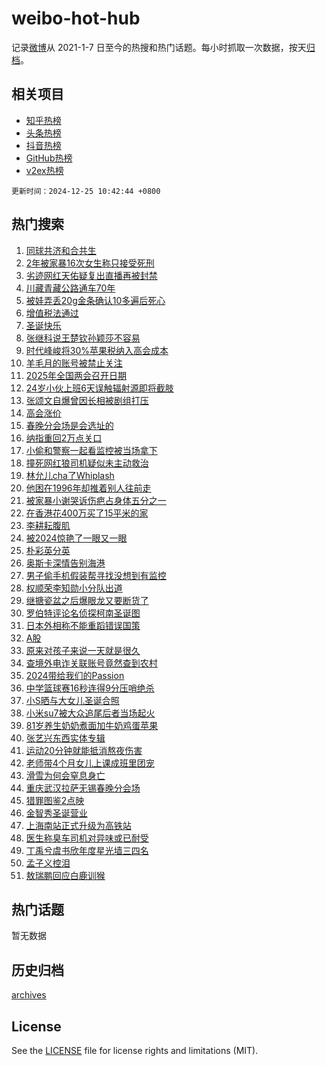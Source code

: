 # weibo-hot-hub

记录[微博](https://www.weibo.com)从 2021-1-7 日至今的热搜和热门话题。每小时抓取一次数据，按天[归档](archives)。

## 相关项目

- [知乎热榜](https://github.com/lonnyzhang423/zhihu-hot-hub)
- [头条热榜](https://github.com/lonnyzhang423/toutiao-hot-hub)
- [抖音热榜](https://github.com/lonnyzhang423/douyin-hot-hub)
- [GitHub热榜](https://github.com/lonnyzhang423/github-hot-hub)
- [v2ex热榜](https://github.com/lonnyzhang423/v2ex-hot-hub)


`更新时间：2024-12-25 10:42:44 +0800`

## 热门搜索

1. [同球共济和合共生](https://m.weibo.cn/search?containerid=100103type%3D1%26t%3D10%26q%3D%23%E5%90%8C%E7%90%83%E5%85%B1%E6%B5%8E%E5%92%8C%E5%90%88%E5%85%B1%E7%94%9F%23&stream_entry_id=51&isnewpage=1&extparam=seat%3D1%26dgr%3D0%26cate%3D10103%26pos%3D0%26filter_type%3Drealtimehot%26q%3D%2523%25E5%2590%258C%25E7%2590%2583%25E5%2585%25B1%25E6%25B5%258E%25E5%2592%258C%25E5%2590%2588%25E5%2585%25B1%25E7%2594%259F%2523%26stream_entry_id%3D51%26c_type%3D51%26display_time%3D1735094563%26pre_seqid%3D17350945632770126972799)
1. [2年被家暴16次女生称只接受死刑](https://m.weibo.cn/search?containerid=100103type%3D1%26t%3D10%26q%3D%232%E5%B9%B4%E8%A2%AB%E5%AE%B6%E6%9A%B416%E6%AC%A1%E5%A5%B3%E7%94%9F%E7%A7%B0%E5%8F%AA%E6%8E%A5%E5%8F%97%E6%AD%BB%E5%88%91%23&stream_entry_id=31&isnewpage=1&extparam=seat%3D1%26band_rank%3D1%26flag%3D1%26filter_type%3Drealtimehot%26pos%3D0%26c_type%3D31%26lcate%3D5001%26cate%3D5001%26realpos%3D1%26q%3D%25232%25E5%25B9%25B4%25E8%25A2%25AB%25E5%25AE%25B6%25E6%259A%25B416%25E6%25AC%25A1%25E5%25A5%25B3%25E7%2594%259F%25E7%25A7%25B0%25E5%258F%25AA%25E6%258E%25A5%25E5%258F%2597%25E6%25AD%25BB%25E5%2588%2591%2523%26dgr%3D0%26stream_entry_id%3D31%26display_time%3D1735094563%26pre_seqid%3D17350945632770126972799)
1. [劣迹网红天佑疑复出直播再被封禁](https://m.weibo.cn/search?containerid=100103type%3D1%26t%3D10%26q%3D%23%E5%8A%A3%E8%BF%B9%E7%BD%91%E7%BA%A2%E5%A4%A9%E4%BD%91%E7%96%91%E5%A4%8D%E5%87%BA%E7%9B%B4%E6%92%AD%E5%86%8D%E8%A2%AB%E5%B0%81%E7%A6%81%23&stream_entry_id=31&isnewpage=1&extparam=seat%3D1%26band_rank%3D2%26flag%3D1%26filter_type%3Drealtimehot%26pos%3D1%26c_type%3D31%26lcate%3D5001%26cate%3D5001%26realpos%3D2%26q%3D%2523%25E5%258A%25A3%25E8%25BF%25B9%25E7%25BD%2591%25E7%25BA%25A2%25E5%25A4%25A9%25E4%25BD%2591%25E7%2596%2591%25E5%25A4%258D%25E5%2587%25BA%25E7%259B%25B4%25E6%2592%25AD%25E5%2586%258D%25E8%25A2%25AB%25E5%25B0%2581%25E7%25A6%2581%2523%26dgr%3D0%26stream_entry_id%3D31%26display_time%3D1735094563%26pre_seqid%3D17350945632770126972799)
1. [川藏青藏公路通车70年](https://m.weibo.cn/search?containerid=100103type%3D1%26t%3D10%26q%3D%23%E5%B7%9D%E8%97%8F%E9%9D%92%E8%97%8F%E5%85%AC%E8%B7%AF%E9%80%9A%E8%BD%A670%E5%B9%B4%23&stream_entry_id=31&isnewpage=1&extparam=seat%3D1%26band_rank%3D3%26flag%3D0%26filter_type%3Drealtimehot%26pos%3D2%26c_type%3D31%26lcate%3D5001%26cate%3D5001%26realpos%3D3%26q%3D%2523%25E5%25B7%259D%25E8%2597%258F%25E9%259D%2592%25E8%2597%258F%25E5%2585%25AC%25E8%25B7%25AF%25E9%2580%259A%25E8%25BD%25A670%25E5%25B9%25B4%2523%26dgr%3D0%26stream_entry_id%3D31%26display_time%3D1735094563%26pre_seqid%3D17350945632770126972799)
1. [被娃弄丢20g金条确认10多遍后死心](https://m.weibo.cn/search?containerid=100103type%3D1%26t%3D10%26q%3D%23%E8%A2%AB%E5%A8%83%E5%BC%84%E4%B8%A220g%E9%87%91%E6%9D%A1%E7%A1%AE%E8%AE%A410%E5%A4%9A%E9%81%8D%E5%90%8E%E6%AD%BB%E5%BF%83%23&stream_entry_id=31&isnewpage=1&extparam=seat%3D1%26band_rank%3D4%26flag%3D2%26filter_type%3Drealtimehot%26pos%3D3%26c_type%3D31%26lcate%3D5001%26cate%3D5001%26realpos%3D4%26q%3D%2523%25E8%25A2%25AB%25E5%25A8%2583%25E5%25BC%2584%25E4%25B8%25A220g%25E9%2587%2591%25E6%259D%25A1%25E7%25A1%25AE%25E8%25AE%25A410%25E5%25A4%259A%25E9%2581%258D%25E5%2590%258E%25E6%25AD%25BB%25E5%25BF%2583%2523%26dgr%3D0%26stream_entry_id%3D31%26display_time%3D1735094563%26pre_seqid%3D17350945632770126972799)
1. [增值税法通过](https://m.weibo.cn/search?containerid=100103type%3D1%26t%3D10%26q%3D%23%E5%A2%9E%E5%80%BC%E7%A8%8E%E6%B3%95%E9%80%9A%E8%BF%87%23&stream_entry_id=31&isnewpage=1&extparam=seat%3D1%26band_rank%3D5%26flag%3D1%26filter_type%3Drealtimehot%26pos%3D4%26c_type%3D31%26lcate%3D5001%26cate%3D5001%26realpos%3D5%26q%3D%2523%25E5%25A2%259E%25E5%2580%25BC%25E7%25A8%258E%25E6%25B3%2595%25E9%2580%259A%25E8%25BF%2587%2523%26dgr%3D0%26stream_entry_id%3D31%26display_time%3D1735094563%26pre_seqid%3D17350945632770126972799)
1. [圣诞快乐](https://m.weibo.cn/search?containerid=100103type%3D1%26t%3D10%26q%3D%E5%9C%A3%E8%AF%9E%E5%BF%AB%E4%B9%90&stream_entry_id=31&isnewpage=1&extparam=seat%3D1%26band_rank%3D6%26flag%3D16%26filter_type%3Drealtimehot%26pos%3D5%26c_type%3D31%26lcate%3D5001%26cate%3D5001%26realpos%3D6%26q%3D%25E5%259C%25A3%25E8%25AF%259E%25E5%25BF%25AB%25E4%25B9%2590%26dgr%3D0%26stream_entry_id%3D31%26display_time%3D1735094563%26pre_seqid%3D17350945632770126972799)
1. [张继科说王楚钦孙颖莎不容易](https://m.weibo.cn/search?containerid=100103type%3D1%26t%3D10%26q%3D%23%E5%BC%A0%E7%BB%A7%E7%A7%91%E8%AF%B4%E7%8E%8B%E6%A5%9A%E9%92%A6%E5%AD%99%E9%A2%96%E8%8E%8E%E4%B8%8D%E5%AE%B9%E6%98%93%23&stream_entry_id=31&isnewpage=1&extparam=seat%3D1%26band_rank%3D7%26flag%3D2%26filter_type%3Drealtimehot%26pos%3D6%26c_type%3D31%26lcate%3D5001%26cate%3D5001%26realpos%3D7%26q%3D%2523%25E5%25BC%25A0%25E7%25BB%25A7%25E7%25A7%2591%25E8%25AF%25B4%25E7%258E%258B%25E6%25A5%259A%25E9%2592%25A6%25E5%25AD%2599%25E9%25A2%2596%25E8%258E%258E%25E4%25B8%258D%25E5%25AE%25B9%25E6%2598%2593%2523%26dgr%3D0%26stream_entry_id%3D31%26display_time%3D1735094563%26pre_seqid%3D17350945632770126972799)
1. [时代峰峻将30%苹果税纳入高会成本](https://m.weibo.cn/search?containerid=100103type%3D1%26t%3D10%26q%3D%23%E6%97%B6%E4%BB%A3%E5%B3%B0%E5%B3%BB%E5%B0%8630%25%E8%8B%B9%E6%9E%9C%E7%A8%8E%E7%BA%B3%E5%85%A5%E9%AB%98%E4%BC%9A%E6%88%90%E6%9C%AC%23&stream_entry_id=31&isnewpage=1&extparam=seat%3D1%26band_rank%3D8%26flag%3D1%26filter_type%3Drealtimehot%26pos%3D7%26c_type%3D31%26lcate%3D5001%26cate%3D5001%26realpos%3D8%26q%3D%2523%25E6%2597%25B6%25E4%25BB%25A3%25E5%25B3%25B0%25E5%25B3%25BB%25E5%25B0%258630%2525%25E8%258B%25B9%25E6%259E%259C%25E7%25A8%258E%25E7%25BA%25B3%25E5%2585%25A5%25E9%25AB%2598%25E4%25BC%259A%25E6%2588%2590%25E6%259C%25AC%2523%26dgr%3D0%26stream_entry_id%3D31%26display_time%3D1735094563%26pre_seqid%3D17350945632770126972799)
1. [羊毛月的账号被禁止关注](https://m.weibo.cn/search?containerid=100103type%3D1%26t%3D10%26q%3D%23%E7%BE%8A%E6%AF%9B%E6%9C%88%E7%9A%84%E8%B4%A6%E5%8F%B7%E8%A2%AB%E7%A6%81%E6%AD%A2%E5%85%B3%E6%B3%A8%23&stream_entry_id=31&isnewpage=1&extparam=seat%3D1%26band_rank%3D9%26flag%3D2%26filter_type%3Drealtimehot%26pos%3D8%26c_type%3D31%26lcate%3D5001%26cate%3D5001%26realpos%3D9%26q%3D%2523%25E7%25BE%258A%25E6%25AF%259B%25E6%259C%2588%25E7%259A%2584%25E8%25B4%25A6%25E5%258F%25B7%25E8%25A2%25AB%25E7%25A6%2581%25E6%25AD%25A2%25E5%2585%25B3%25E6%25B3%25A8%2523%26dgr%3D0%26stream_entry_id%3D31%26display_time%3D1735094563%26pre_seqid%3D17350945632770126972799)
1. [2025年全国两会召开日期](https://m.weibo.cn/search?containerid=100103type%3D1%26t%3D10%26q%3D%232025%E5%B9%B4%E5%85%A8%E5%9B%BD%E4%B8%A4%E4%BC%9A%E5%8F%AC%E5%BC%80%E6%97%A5%E6%9C%9F%23&stream_entry_id=31&isnewpage=1&extparam=seat%3D1%26band_rank%3D10%26flag%3D1%26filter_type%3Drealtimehot%26pos%3D9%26c_type%3D31%26lcate%3D5001%26cate%3D5001%26realpos%3D10%26q%3D%25232025%25E5%25B9%25B4%25E5%2585%25A8%25E5%259B%25BD%25E4%25B8%25A4%25E4%25BC%259A%25E5%258F%25AC%25E5%25BC%2580%25E6%2597%25A5%25E6%259C%259F%2523%26dgr%3D0%26stream_entry_id%3D31%26display_time%3D1735094563%26pre_seqid%3D17350945632770126972799)
1. [24岁小伙上班6天误触辐射源即将截肢](https://m.weibo.cn/search?containerid=100103type%3D1%26t%3D10%26q%3D%2324%E5%B2%81%E5%B0%8F%E4%BC%99%E4%B8%8A%E7%8F%AD6%E5%A4%A9%E8%AF%AF%E8%A7%A6%E8%BE%90%E5%B0%84%E6%BA%90%E5%8D%B3%E5%B0%86%E6%88%AA%E8%82%A2%23&stream_entry_id=31&isnewpage=1&extparam=seat%3D1%26band_rank%3D11%26flag%3D1%26filter_type%3Drealtimehot%26pos%3D10%26c_type%3D31%26lcate%3D5001%26cate%3D5001%26realpos%3D11%26q%3D%252324%25E5%25B2%2581%25E5%25B0%258F%25E4%25BC%2599%25E4%25B8%258A%25E7%258F%25AD6%25E5%25A4%25A9%25E8%25AF%25AF%25E8%25A7%25A6%25E8%25BE%2590%25E5%25B0%2584%25E6%25BA%2590%25E5%258D%25B3%25E5%25B0%2586%25E6%2588%25AA%25E8%2582%25A2%2523%26dgr%3D0%26stream_entry_id%3D31%26display_time%3D1735094563%26pre_seqid%3D17350945632770126972799)
1. [张颂文自爆曾因长相被剧组打压](https://m.weibo.cn/search?containerid=100103type%3D1%26t%3D10%26q%3D%23%E5%BC%A0%E9%A2%82%E6%96%87%E8%87%AA%E7%88%86%E6%9B%BE%E5%9B%A0%E9%95%BF%E7%9B%B8%E8%A2%AB%E5%89%A7%E7%BB%84%E6%89%93%E5%8E%8B%23&stream_entry_id=31&isnewpage=1&extparam=seat%3D1%26band_rank%3D12%26flag%3D2%26filter_type%3Drealtimehot%26pos%3D11%26c_type%3D31%26lcate%3D5001%26cate%3D5001%26realpos%3D12%26q%3D%2523%25E5%25BC%25A0%25E9%25A2%2582%25E6%2596%2587%25E8%2587%25AA%25E7%2588%2586%25E6%259B%25BE%25E5%259B%25A0%25E9%2595%25BF%25E7%259B%25B8%25E8%25A2%25AB%25E5%2589%25A7%25E7%25BB%2584%25E6%2589%2593%25E5%258E%258B%2523%26dgr%3D0%26stream_entry_id%3D31%26display_time%3D1735094563%26pre_seqid%3D17350945632770126972799)
1. [高会涨价](https://m.weibo.cn/search?containerid=100103type%3D1%26t%3D10%26q%3D%E9%AB%98%E4%BC%9A%E6%B6%A8%E4%BB%B7&stream_entry_id=31&isnewpage=1&extparam=seat%3D1%26band_rank%3D13%26flag%3D2%26filter_type%3Drealtimehot%26pos%3D12%26c_type%3D31%26lcate%3D5001%26cate%3D5001%26realpos%3D13%26q%3D%25E9%25AB%2598%25E4%25BC%259A%25E6%25B6%25A8%25E4%25BB%25B7%26dgr%3D0%26stream_entry_id%3D31%26display_time%3D1735094563%26pre_seqid%3D17350945632770126972799)
1. [春晚分会场是会选址的](https://m.weibo.cn/search?containerid=100103type%3D1%26t%3D10%26q%3D%23%E6%98%A5%E6%99%9A%E5%88%86%E4%BC%9A%E5%9C%BA%E6%98%AF%E4%BC%9A%E9%80%89%E5%9D%80%E7%9A%84%23&stream_entry_id=31&isnewpage=1&extparam=seat%3D1%26band_rank%3D14%26flag%3D0%26filter_type%3Drealtimehot%26pos%3D13%26c_type%3D31%26lcate%3D5001%26cate%3D5001%26realpos%3D14%26q%3D%2523%25E6%2598%25A5%25E6%2599%259A%25E5%2588%2586%25E4%25BC%259A%25E5%259C%25BA%25E6%2598%25AF%25E4%25BC%259A%25E9%2580%2589%25E5%259D%2580%25E7%259A%2584%2523%26dgr%3D0%26stream_entry_id%3D31%26display_time%3D1735094563%26pre_seqid%3D17350945632770126972799)
1. [纳指重回2万点关口](https://m.weibo.cn/search?containerid=100103type%3D1%26t%3D10%26q%3D%23%E7%BA%B3%E6%8C%87%E9%87%8D%E5%9B%9E2%E4%B8%87%E7%82%B9%E5%85%B3%E5%8F%A3%23&stream_entry_id=31&isnewpage=1&extparam=seat%3D1%26band_rank%3D15%26flag%3D1%26filter_type%3Drealtimehot%26pos%3D14%26c_type%3D31%26lcate%3D5001%26cate%3D5001%26realpos%3D15%26q%3D%2523%25E7%25BA%25B3%25E6%258C%2587%25E9%2587%258D%25E5%259B%259E2%25E4%25B8%2587%25E7%2582%25B9%25E5%2585%25B3%25E5%258F%25A3%2523%26dgr%3D0%26stream_entry_id%3D31%26display_time%3D1735094563%26pre_seqid%3D17350945632770126972799)
1. [小偷和警察一起看监控被当场拿下](https://m.weibo.cn/search?containerid=100103type%3D1%26t%3D10%26q%3D%23%E5%B0%8F%E5%81%B7%E5%92%8C%E8%AD%A6%E5%AF%9F%E4%B8%80%E8%B5%B7%E7%9C%8B%E7%9B%91%E6%8E%A7%E8%A2%AB%E5%BD%93%E5%9C%BA%E6%8B%BF%E4%B8%8B%23&stream_entry_id=31&isnewpage=1&extparam=seat%3D1%26band_rank%3D16%26flag%3D0%26filter_type%3Drealtimehot%26pos%3D15%26c_type%3D31%26lcate%3D5001%26cate%3D5001%26realpos%3D16%26q%3D%2523%25E5%25B0%258F%25E5%2581%25B7%25E5%2592%258C%25E8%25AD%25A6%25E5%25AF%259F%25E4%25B8%2580%25E8%25B5%25B7%25E7%259C%258B%25E7%259B%2591%25E6%258E%25A7%25E8%25A2%25AB%25E5%25BD%2593%25E5%259C%25BA%25E6%258B%25BF%25E4%25B8%258B%2523%26dgr%3D0%26stream_entry_id%3D31%26display_time%3D1735094563%26pre_seqid%3D17350945632770126972799)
1. [撞死网红狼司机疑似未主动救治](https://m.weibo.cn/search?containerid=100103type%3D1%26t%3D10%26q%3D%23%E6%92%9E%E6%AD%BB%E7%BD%91%E7%BA%A2%E7%8B%BC%E5%8F%B8%E6%9C%BA%E7%96%91%E4%BC%BC%E6%9C%AA%E4%B8%BB%E5%8A%A8%E6%95%91%E6%B2%BB%23&stream_entry_id=31&isnewpage=1&extparam=seat%3D1%26band_rank%3D17%26flag%3D0%26filter_type%3Drealtimehot%26pos%3D16%26c_type%3D31%26lcate%3D5001%26cate%3D5001%26realpos%3D17%26q%3D%2523%25E6%2592%259E%25E6%25AD%25BB%25E7%25BD%2591%25E7%25BA%25A2%25E7%258B%25BC%25E5%258F%25B8%25E6%259C%25BA%25E7%2596%2591%25E4%25BC%25BC%25E6%259C%25AA%25E4%25B8%25BB%25E5%258A%25A8%25E6%2595%2591%25E6%25B2%25BB%2523%26dgr%3D0%26stream_entry_id%3D31%26display_time%3D1735094563%26pre_seqid%3D17350945632770126972799)
1. [林允儿cha了Whiplash](https://m.weibo.cn/search?containerid=100103type%3D1%26t%3D10%26q%3D%23%E6%9E%97%E5%85%81%E5%84%BFcha%E4%BA%86Whiplash%23&stream_entry_id=31&isnewpage=1&extparam=seat%3D1%26band_rank%3D18%26flag%3D1%26filter_type%3Drealtimehot%26pos%3D17%26c_type%3D31%26lcate%3D5001%26cate%3D5001%26realpos%3D18%26q%3D%2523%25E6%259E%2597%25E5%2585%2581%25E5%2584%25BFcha%25E4%25BA%2586Whiplash%2523%26dgr%3D0%26stream_entry_id%3D31%26display_time%3D1735094563%26pre_seqid%3D17350945632770126972799)
1. [他困在1996年却推着别人往前走](https://m.weibo.cn/search?containerid=100103type%3D1%26t%3D10%26q%3D%23%E4%BB%96%E5%9B%B0%E5%9C%A81996%E5%B9%B4%E5%8D%B4%E6%8E%A8%E7%9D%80%E5%88%AB%E4%BA%BA%E5%BE%80%E5%89%8D%E8%B5%B0%23&stream_entry_id=31&isnewpage=1&extparam=seat%3D1%26band_rank%3D19%26flag%3D32768%26filter_type%3Drealtimehot%26pos%3D18%26c_type%3D31%26lcate%3D5001%26cate%3D5001%26realpos%3D19%26q%3D%2523%25E4%25BB%2596%25E5%259B%25B0%25E5%259C%25A81996%25E5%25B9%25B4%25E5%258D%25B4%25E6%258E%25A8%25E7%259D%2580%25E5%2588%25AB%25E4%25BA%25BA%25E5%25BE%2580%25E5%2589%258D%25E8%25B5%25B0%2523%26dgr%3D0%26stream_entry_id%3D31%26display_time%3D1735094563%26pre_seqid%3D17350945632770126972799)
1. [被家暴小谢哭诉伤疤占身体五分之一](https://m.weibo.cn/search?containerid=100103type%3D1%26t%3D10%26q%3D%23%E8%A2%AB%E5%AE%B6%E6%9A%B4%E5%B0%8F%E8%B0%A2%E5%93%AD%E8%AF%89%E4%BC%A4%E7%96%A4%E5%8D%A0%E8%BA%AB%E4%BD%93%E4%BA%94%E5%88%86%E4%B9%8B%E4%B8%80%23&stream_entry_id=31&isnewpage=1&extparam=seat%3D1%26band_rank%3D20%26flag%3D1%26filter_type%3Drealtimehot%26pos%3D19%26c_type%3D31%26lcate%3D5001%26cate%3D5001%26realpos%3D20%26q%3D%2523%25E8%25A2%25AB%25E5%25AE%25B6%25E6%259A%25B4%25E5%25B0%258F%25E8%25B0%25A2%25E5%2593%25AD%25E8%25AF%2589%25E4%25BC%25A4%25E7%2596%25A4%25E5%258D%25A0%25E8%25BA%25AB%25E4%25BD%2593%25E4%25BA%2594%25E5%2588%2586%25E4%25B9%258B%25E4%25B8%2580%2523%26dgr%3D0%26stream_entry_id%3D31%26display_time%3D1735094563%26pre_seqid%3D17350945632770126972799)
1. [在香港花400万买了15平米的家](https://m.weibo.cn/search?containerid=100103type%3D1%26t%3D10%26q%3D%E5%9C%A8%E9%A6%99%E6%B8%AF%E8%8A%B1400%E4%B8%87%E4%B9%B0%E4%BA%8615%E5%B9%B3%E7%B1%B3%E7%9A%84%E5%AE%B6&stream_entry_id=31&isnewpage=1&extparam=seat%3D1%26band_rank%3D21%26flag%3D0%26filter_type%3Drealtimehot%26pos%3D20%26c_type%3D31%26lcate%3D5001%26cate%3D5001%26realpos%3D21%26q%3D%25E5%259C%25A8%25E9%25A6%2599%25E6%25B8%25AF%25E8%258A%25B1400%25E4%25B8%2587%25E4%25B9%25B0%25E4%25BA%258615%25E5%25B9%25B3%25E7%25B1%25B3%25E7%259A%2584%25E5%25AE%25B6%26dgr%3D0%26stream_entry_id%3D31%26display_time%3D1735094563%26pre_seqid%3D17350945632770126972799)
1. [李耕耘腹肌](https://m.weibo.cn/search?containerid=100103type%3D1%26t%3D10%26q%3D%E6%9D%8E%E8%80%95%E8%80%98%E8%85%B9%E8%82%8C&stream_entry_id=31&isnewpage=1&extparam=seat%3D1%26band_rank%3D22%26flag%3D0%26filter_type%3Drealtimehot%26pos%3D21%26c_type%3D31%26lcate%3D5001%26cate%3D5001%26realpos%3D22%26q%3D%25E6%259D%258E%25E8%2580%2595%25E8%2580%2598%25E8%2585%25B9%25E8%2582%258C%26dgr%3D0%26stream_entry_id%3D31%26display_time%3D1735094563%26pre_seqid%3D17350945632770126972799)
1. [被2024惊艳了一眼又一眼](https://m.weibo.cn/search?containerid=100103type%3D1%26t%3D10%26q%3D%23%E8%A2%AB2024%E6%83%8A%E8%89%B3%E4%BA%86%E4%B8%80%E7%9C%BC%E5%8F%88%E4%B8%80%E7%9C%BC%23&stream_entry_id=31&isnewpage=1&extparam=seat%3D1%26band_rank%3D23%26flag%3D1%26filter_type%3Drealtimehot%26pos%3D22%26c_type%3D31%26lcate%3D5001%26cate%3D5001%26realpos%3D23%26q%3D%2523%25E8%25A2%25AB2024%25E6%2583%258A%25E8%2589%25B3%25E4%25BA%2586%25E4%25B8%2580%25E7%259C%25BC%25E5%258F%2588%25E4%25B8%2580%25E7%259C%25BC%2523%26dgr%3D0%26stream_entry_id%3D31%26display_time%3D1735094563%26pre_seqid%3D17350945632770126972799)
1. [朴彩英分英](https://m.weibo.cn/search?containerid=100103type%3D1%26t%3D10%26q%3D%23%E6%9C%B4%E5%BD%A9%E8%8B%B1%E5%88%86%E8%8B%B1%23&stream_entry_id=31&isnewpage=1&extparam=seat%3D1%26band_rank%3D24%26flag%3D1%26filter_type%3Drealtimehot%26pos%3D23%26c_type%3D31%26lcate%3D5001%26cate%3D5001%26realpos%3D24%26q%3D%2523%25E6%259C%25B4%25E5%25BD%25A9%25E8%258B%25B1%25E5%2588%2586%25E8%258B%25B1%2523%26dgr%3D0%26stream_entry_id%3D31%26display_time%3D1735094563%26pre_seqid%3D17350945632770126972799)
1. [奥斯卡深情告别海港](https://m.weibo.cn/search?containerid=100103type%3D1%26t%3D10%26q%3D%23%E5%A5%A5%E6%96%AF%E5%8D%A1%E6%B7%B1%E6%83%85%E5%91%8A%E5%88%AB%E6%B5%B7%E6%B8%AF%23&stream_entry_id=31&isnewpage=1&extparam=seat%3D1%26band_rank%3D25%26flag%3D1%26filter_type%3Drealtimehot%26pos%3D24%26c_type%3D31%26lcate%3D5001%26cate%3D5001%26realpos%3D25%26q%3D%2523%25E5%25A5%25A5%25E6%2596%25AF%25E5%258D%25A1%25E6%25B7%25B1%25E6%2583%2585%25E5%2591%258A%25E5%2588%25AB%25E6%25B5%25B7%25E6%25B8%25AF%2523%26dgr%3D0%26stream_entry_id%3D31%26display_time%3D1735094563%26pre_seqid%3D17350945632770126972799)
1. [男子偷手机假装帮寻找没想到有监控](https://m.weibo.cn/search?containerid=100103type%3D1%26t%3D10%26q%3D%23%E7%94%B7%E5%AD%90%E5%81%B7%E6%89%8B%E6%9C%BA%E5%81%87%E8%A3%85%E5%B8%AE%E5%AF%BB%E6%89%BE%E6%B2%A1%E6%83%B3%E5%88%B0%E6%9C%89%E7%9B%91%E6%8E%A7%23&stream_entry_id=31&isnewpage=1&extparam=seat%3D1%26band_rank%3D26%26flag%3D0%26filter_type%3Drealtimehot%26pos%3D25%26c_type%3D31%26lcate%3D5001%26cate%3D5001%26realpos%3D26%26q%3D%2523%25E7%2594%25B7%25E5%25AD%2590%25E5%2581%25B7%25E6%2589%258B%25E6%259C%25BA%25E5%2581%2587%25E8%25A3%2585%25E5%25B8%25AE%25E5%25AF%25BB%25E6%2589%25BE%25E6%25B2%25A1%25E6%2583%25B3%25E5%2588%25B0%25E6%259C%2589%25E7%259B%2591%25E6%258E%25A7%2523%26dgr%3D0%26stream_entry_id%3D31%26display_time%3D1735094563%26pre_seqid%3D17350945632770126972799)
1. [权顺荣李知勋小分队出道](https://m.weibo.cn/search?containerid=100103type%3D1%26t%3D10%26q%3D%23%E6%9D%83%E9%A1%BA%E8%8D%A3%E6%9D%8E%E7%9F%A5%E5%8B%8B%E5%B0%8F%E5%88%86%E9%98%9F%E5%87%BA%E9%81%93%23&stream_entry_id=31&isnewpage=1&extparam=seat%3D1%26band_rank%3D27%26flag%3D1%26filter_type%3Drealtimehot%26pos%3D26%26c_type%3D31%26lcate%3D5001%26cate%3D5001%26realpos%3D27%26q%3D%2523%25E6%259D%2583%25E9%25A1%25BA%25E8%258D%25A3%25E6%259D%258E%25E7%259F%25A5%25E5%258B%258B%25E5%25B0%258F%25E5%2588%2586%25E9%2598%259F%25E5%2587%25BA%25E9%2581%2593%2523%26dgr%3D0%26stream_entry_id%3D31%26display_time%3D1735094563%26pre_seqid%3D17350945632770126972799)
1. [继搪瓷盆之后爆眼龙又要断货了](https://m.weibo.cn/search?containerid=100103type%3D1%26t%3D10%26q%3D%23%E7%BB%A7%E6%90%AA%E7%93%B7%E7%9B%86%E4%B9%8B%E5%90%8E%E7%88%86%E7%9C%BC%E9%BE%99%E5%8F%88%E8%A6%81%E6%96%AD%E8%B4%A7%E4%BA%86%23&stream_entry_id=31&isnewpage=1&extparam=seat%3D1%26band_rank%3D28%26flag%3D1%26filter_type%3Drealtimehot%26pos%3D27%26c_type%3D31%26lcate%3D5001%26cate%3D5001%26realpos%3D28%26q%3D%2523%25E7%25BB%25A7%25E6%2590%25AA%25E7%2593%25B7%25E7%259B%2586%25E4%25B9%258B%25E5%2590%258E%25E7%2588%2586%25E7%259C%25BC%25E9%25BE%2599%25E5%258F%2588%25E8%25A6%2581%25E6%2596%25AD%25E8%25B4%25A7%25E4%25BA%2586%2523%26dgr%3D0%26stream_entry_id%3D31%26display_time%3D1735094563%26pre_seqid%3D17350945632770126972799)
1. [罗伯特评论名侦探柯南圣诞图](https://m.weibo.cn/search?containerid=100103type%3D1%26t%3D10%26q%3D%E7%BD%97%E4%BC%AF%E7%89%B9%E8%AF%84%E8%AE%BA%E5%90%8D%E4%BE%A6%E6%8E%A2%E6%9F%AF%E5%8D%97%E5%9C%A3%E8%AF%9E%E5%9B%BE&stream_entry_id=31&isnewpage=1&extparam=seat%3D1%26band_rank%3D29%26flag%3D0%26filter_type%3Drealtimehot%26pos%3D28%26c_type%3D31%26lcate%3D5001%26cate%3D5001%26realpos%3D29%26q%3D%25E7%25BD%2597%25E4%25BC%25AF%25E7%2589%25B9%25E8%25AF%2584%25E8%25AE%25BA%25E5%2590%258D%25E4%25BE%25A6%25E6%258E%25A2%25E6%259F%25AF%25E5%258D%2597%25E5%259C%25A3%25E8%25AF%259E%25E5%259B%25BE%26dgr%3D0%26stream_entry_id%3D31%26display_time%3D1735094563%26pre_seqid%3D17350945632770126972799)
1. [日本外相称不能重蹈错误国策](https://m.weibo.cn/search?containerid=100103type%3D1%26t%3D10%26q%3D%23%E6%97%A5%E6%9C%AC%E5%A4%96%E7%9B%B8%E7%A7%B0%E4%B8%8D%E8%83%BD%E9%87%8D%E8%B9%88%E9%94%99%E8%AF%AF%E5%9B%BD%E7%AD%96%23&stream_entry_id=31&isnewpage=1&extparam=seat%3D1%26band_rank%3D30%26flag%3D1%26filter_type%3Drealtimehot%26pos%3D29%26c_type%3D31%26lcate%3D5001%26cate%3D5001%26realpos%3D30%26q%3D%2523%25E6%2597%25A5%25E6%259C%25AC%25E5%25A4%2596%25E7%259B%25B8%25E7%25A7%25B0%25E4%25B8%258D%25E8%2583%25BD%25E9%2587%258D%25E8%25B9%2588%25E9%2594%2599%25E8%25AF%25AF%25E5%259B%25BD%25E7%25AD%2596%2523%26dgr%3D0%26stream_entry_id%3D31%26display_time%3D1735094563%26pre_seqid%3D17350945632770126972799)
1. [A股](https://m.weibo.cn/search?containerid=100103type%3D1%26t%3D10%26q%3DA%E8%82%A1&stream_entry_id=31&isnewpage=1&extparam=seat%3D1%26band_rank%3D31%26flag%3D1%26filter_type%3Drealtimehot%26pos%3D30%26c_type%3D31%26lcate%3D5001%26cate%3D5001%26realpos%3D31%26q%3DA%25E8%2582%25A1%26dgr%3D0%26stream_entry_id%3D31%26display_time%3D1735094563%26pre_seqid%3D17350945632770126972799)
1. [原来对孩子来说一天就是很久](https://m.weibo.cn/search?containerid=100103type%3D1%26t%3D10%26q%3D%23%E5%8E%9F%E6%9D%A5%E5%AF%B9%E5%AD%A9%E5%AD%90%E6%9D%A5%E8%AF%B4%E4%B8%80%E5%A4%A9%E5%B0%B1%E6%98%AF%E5%BE%88%E4%B9%85%23&stream_entry_id=31&isnewpage=1&extparam=seat%3D1%26band_rank%3D32%26flag%3D1%26filter_type%3Drealtimehot%26pos%3D31%26c_type%3D31%26lcate%3D5001%26cate%3D5001%26realpos%3D32%26q%3D%2523%25E5%258E%259F%25E6%259D%25A5%25E5%25AF%25B9%25E5%25AD%25A9%25E5%25AD%2590%25E6%259D%25A5%25E8%25AF%25B4%25E4%25B8%2580%25E5%25A4%25A9%25E5%25B0%25B1%25E6%2598%25AF%25E5%25BE%2588%25E4%25B9%2585%2523%26dgr%3D0%26stream_entry_id%3D31%26display_time%3D1735094563%26pre_seqid%3D17350945632770126972799)
1. [查境外电诈关联账号竟然查到农村](https://m.weibo.cn/search?containerid=100103type%3D1%26t%3D10%26q%3D%23%E6%9F%A5%E5%A2%83%E5%A4%96%E7%94%B5%E8%AF%88%E5%85%B3%E8%81%94%E8%B4%A6%E5%8F%B7%E7%AB%9F%E7%84%B6%E6%9F%A5%E5%88%B0%E5%86%9C%E6%9D%91%23&stream_entry_id=31&isnewpage=1&extparam=seat%3D1%26band_rank%3D33%26flag%3D0%26filter_type%3Drealtimehot%26pos%3D32%26c_type%3D31%26lcate%3D5001%26cate%3D5001%26realpos%3D33%26q%3D%2523%25E6%259F%25A5%25E5%25A2%2583%25E5%25A4%2596%25E7%2594%25B5%25E8%25AF%2588%25E5%2585%25B3%25E8%2581%2594%25E8%25B4%25A6%25E5%258F%25B7%25E7%25AB%259F%25E7%2584%25B6%25E6%259F%25A5%25E5%2588%25B0%25E5%2586%259C%25E6%259D%2591%2523%26dgr%3D0%26stream_entry_id%3D31%26display_time%3D1735094563%26pre_seqid%3D17350945632770126972799)
1. [2024带给我们的Passion](https://m.weibo.cn/search?containerid=100103type%3D1%26t%3D10%26q%3D%232024%E5%B8%A6%E7%BB%99%E6%88%91%E4%BB%AC%E7%9A%84Passion%23&stream_entry_id=31&isnewpage=1&extparam=seat%3D1%26band_rank%3D34%26flag%3D0%26filter_type%3Drealtimehot%26pos%3D33%26c_type%3D31%26lcate%3D5001%26cate%3D5001%26realpos%3D34%26q%3D%25232024%25E5%25B8%25A6%25E7%25BB%2599%25E6%2588%2591%25E4%25BB%25AC%25E7%259A%2584Passion%2523%26dgr%3D0%26stream_entry_id%3D31%26display_time%3D1735094563%26pre_seqid%3D17350945632770126972799)
1. [中学篮球赛16秒连得9分压哨绝杀](https://m.weibo.cn/search?containerid=100103type%3D1%26t%3D10%26q%3D%23%E4%B8%AD%E5%AD%A6%E7%AF%AE%E7%90%83%E8%B5%9B16%E7%A7%92%E8%BF%9E%E5%BE%979%E5%88%86%E5%8E%8B%E5%93%A8%E7%BB%9D%E6%9D%80%23&stream_entry_id=31&isnewpage=1&extparam=seat%3D1%26band_rank%3D35%26flag%3D1%26filter_type%3Drealtimehot%26pos%3D34%26c_type%3D31%26lcate%3D5001%26cate%3D5001%26realpos%3D35%26q%3D%2523%25E4%25B8%25AD%25E5%25AD%25A6%25E7%25AF%25AE%25E7%2590%2583%25E8%25B5%259B16%25E7%25A7%2592%25E8%25BF%259E%25E5%25BE%25979%25E5%2588%2586%25E5%258E%258B%25E5%2593%25A8%25E7%25BB%259D%25E6%259D%2580%2523%26dgr%3D0%26stream_entry_id%3D31%26display_time%3D1735094563%26pre_seqid%3D17350945632770126972799)
1. [小S晒与大女儿圣诞合照](https://m.weibo.cn/search?containerid=100103type%3D1%26t%3D10%26q%3D%23%E5%B0%8FS%E6%99%92%E4%B8%8E%E5%A4%A7%E5%A5%B3%E5%84%BF%E5%9C%A3%E8%AF%9E%E5%90%88%E7%85%A7%23&stream_entry_id=31&isnewpage=1&extparam=seat%3D1%26band_rank%3D36%26flag%3D0%26filter_type%3Drealtimehot%26pos%3D35%26c_type%3D31%26lcate%3D5001%26cate%3D5001%26realpos%3D36%26q%3D%2523%25E5%25B0%258FS%25E6%2599%2592%25E4%25B8%258E%25E5%25A4%25A7%25E5%25A5%25B3%25E5%2584%25BF%25E5%259C%25A3%25E8%25AF%259E%25E5%2590%2588%25E7%2585%25A7%2523%26dgr%3D0%26stream_entry_id%3D31%26display_time%3D1735094563%26pre_seqid%3D17350945632770126972799)
1. [小米su7被大众追尾后者当场起火](https://m.weibo.cn/search?containerid=100103type%3D1%26t%3D10%26q%3D%23%E5%B0%8F%E7%B1%B3su7%E8%A2%AB%E5%A4%A7%E4%BC%97%E8%BF%BD%E5%B0%BE%E5%90%8E%E8%80%85%E5%BD%93%E5%9C%BA%E8%B5%B7%E7%81%AB%23&stream_entry_id=31&isnewpage=1&extparam=seat%3D1%26band_rank%3D37%26flag%3D0%26filter_type%3Drealtimehot%26pos%3D36%26c_type%3D31%26lcate%3D5001%26cate%3D5001%26realpos%3D37%26q%3D%2523%25E5%25B0%258F%25E7%25B1%25B3su7%25E8%25A2%25AB%25E5%25A4%25A7%25E4%25BC%2597%25E8%25BF%25BD%25E5%25B0%25BE%25E5%2590%258E%25E8%2580%2585%25E5%25BD%2593%25E5%259C%25BA%25E8%25B5%25B7%25E7%2581%25AB%2523%26dgr%3D0%26stream_entry_id%3D31%26display_time%3D1735094563%26pre_seqid%3D17350945632770126972799)
1. [81岁养生奶奶煮面加牛奶鸡蛋苹果](https://m.weibo.cn/search?containerid=100103type%3D1%26t%3D10%26q%3D%2381%E5%B2%81%E5%85%BB%E7%94%9F%E5%A5%B6%E5%A5%B6%E7%85%AE%E9%9D%A2%E5%8A%A0%E7%89%9B%E5%A5%B6%E9%B8%A1%E8%9B%8B%E8%8B%B9%E6%9E%9C%23&stream_entry_id=31&isnewpage=1&extparam=seat%3D1%26band_rank%3D38%26flag%3D0%26filter_type%3Drealtimehot%26pos%3D37%26c_type%3D31%26lcate%3D5001%26cate%3D5001%26realpos%3D38%26q%3D%252381%25E5%25B2%2581%25E5%2585%25BB%25E7%2594%259F%25E5%25A5%25B6%25E5%25A5%25B6%25E7%2585%25AE%25E9%259D%25A2%25E5%258A%25A0%25E7%2589%259B%25E5%25A5%25B6%25E9%25B8%25A1%25E8%259B%258B%25E8%258B%25B9%25E6%259E%259C%2523%26dgr%3D0%26stream_entry_id%3D31%26display_time%3D1735094563%26pre_seqid%3D17350945632770126972799)
1. [张艺兴东西实体专辑](https://m.weibo.cn/search?containerid=100103type%3D1%26t%3D10%26q%3D%23%E5%BC%A0%E8%89%BA%E5%85%B4%E4%B8%9C%E8%A5%BF%E5%AE%9E%E4%BD%93%E4%B8%93%E8%BE%91%23&stream_entry_id=31&isnewpage=1&extparam=seat%3D1%26band_rank%3D39%26flag%3D1%26filter_type%3Drealtimehot%26pos%3D38%26c_type%3D31%26lcate%3D5001%26cate%3D5001%26realpos%3D39%26q%3D%2523%25E5%25BC%25A0%25E8%2589%25BA%25E5%2585%25B4%25E4%25B8%259C%25E8%25A5%25BF%25E5%25AE%259E%25E4%25BD%2593%25E4%25B8%2593%25E8%25BE%2591%2523%26dgr%3D0%26stream_entry_id%3D31%26display_time%3D1735094563%26pre_seqid%3D17350945632770126972799)
1. [运动20分钟就能抵消熬夜伤害](https://m.weibo.cn/search?containerid=100103type%3D1%26t%3D10%26q%3D%23%E8%BF%90%E5%8A%A820%E5%88%86%E9%92%9F%E5%B0%B1%E8%83%BD%E6%8A%B5%E6%B6%88%E7%86%AC%E5%A4%9C%E4%BC%A4%E5%AE%B3%23&stream_entry_id=31&isnewpage=1&extparam=seat%3D1%26band_rank%3D40%26flag%3D0%26filter_type%3Drealtimehot%26pos%3D39%26c_type%3D31%26lcate%3D5001%26cate%3D5001%26realpos%3D40%26q%3D%2523%25E8%25BF%2590%25E5%258A%25A820%25E5%2588%2586%25E9%2592%259F%25E5%25B0%25B1%25E8%2583%25BD%25E6%258A%25B5%25E6%25B6%2588%25E7%2586%25AC%25E5%25A4%259C%25E4%25BC%25A4%25E5%25AE%25B3%2523%26dgr%3D0%26stream_entry_id%3D31%26display_time%3D1735094563%26pre_seqid%3D17350945632770126972799)
1. [老师带4个月女儿上课成班里团宠](https://m.weibo.cn/search?containerid=100103type%3D1%26t%3D10%26q%3D%23%E8%80%81%E5%B8%88%E5%B8%A64%E4%B8%AA%E6%9C%88%E5%A5%B3%E5%84%BF%E4%B8%8A%E8%AF%BE%E6%88%90%E7%8F%AD%E9%87%8C%E5%9B%A2%E5%AE%A0%23&stream_entry_id=31&isnewpage=1&extparam=seat%3D1%26band_rank%3D41%26flag%3D0%26filter_type%3Drealtimehot%26pos%3D40%26c_type%3D31%26lcate%3D5001%26cate%3D5001%26realpos%3D41%26q%3D%2523%25E8%2580%2581%25E5%25B8%2588%25E5%25B8%25A64%25E4%25B8%25AA%25E6%259C%2588%25E5%25A5%25B3%25E5%2584%25BF%25E4%25B8%258A%25E8%25AF%25BE%25E6%2588%2590%25E7%258F%25AD%25E9%2587%258C%25E5%259B%25A2%25E5%25AE%25A0%2523%26dgr%3D0%26stream_entry_id%3D31%26display_time%3D1735094563%26pre_seqid%3D17350945632770126972799)
1. [滑雪为何会窒息身亡](https://m.weibo.cn/search?containerid=100103type%3D1%26t%3D10%26q%3D%23%E6%BB%91%E9%9B%AA%E4%B8%BA%E4%BD%95%E4%BC%9A%E7%AA%92%E6%81%AF%E8%BA%AB%E4%BA%A1%23&stream_entry_id=31&isnewpage=1&extparam=seat%3D1%26band_rank%3D42%26flag%3D1%26filter_type%3Drealtimehot%26pos%3D41%26c_type%3D31%26lcate%3D5001%26cate%3D5001%26realpos%3D42%26q%3D%2523%25E6%25BB%2591%25E9%259B%25AA%25E4%25B8%25BA%25E4%25BD%2595%25E4%25BC%259A%25E7%25AA%2592%25E6%2581%25AF%25E8%25BA%25AB%25E4%25BA%25A1%2523%26dgr%3D0%26stream_entry_id%3D31%26display_time%3D1735094563%26pre_seqid%3D17350945632770126972799)
1. [重庆武汉拉萨无锡春晚分会场](https://m.weibo.cn/search?containerid=100103type%3D1%26t%3D10%26q%3D%23%E9%87%8D%E5%BA%86%E6%AD%A6%E6%B1%89%E6%8B%89%E8%90%A8%E6%97%A0%E9%94%A1%E6%98%A5%E6%99%9A%E5%88%86%E4%BC%9A%E5%9C%BA%23&stream_entry_id=31&isnewpage=1&extparam=seat%3D1%26band_rank%3D43%26flag%3D0%26filter_type%3Drealtimehot%26pos%3D42%26c_type%3D31%26lcate%3D5001%26cate%3D5001%26realpos%3D43%26q%3D%2523%25E9%2587%258D%25E5%25BA%2586%25E6%25AD%25A6%25E6%25B1%2589%25E6%258B%2589%25E8%2590%25A8%25E6%2597%25A0%25E9%2594%25A1%25E6%2598%25A5%25E6%2599%259A%25E5%2588%2586%25E4%25BC%259A%25E5%259C%25BA%2523%26dgr%3D0%26stream_entry_id%3D31%26display_time%3D1735094563%26pre_seqid%3D17350945632770126972799)
1. [猎罪图鉴2点映](https://m.weibo.cn/search?containerid=100103type%3D1%26t%3D10%26q%3D%E7%8C%8E%E7%BD%AA%E5%9B%BE%E9%89%B42%E7%82%B9%E6%98%A0&stream_entry_id=31&isnewpage=1&extparam=seat%3D1%26band_rank%3D44%26flag%3D0%26filter_type%3Drealtimehot%26pos%3D43%26c_type%3D31%26lcate%3D5001%26cate%3D5001%26realpos%3D44%26q%3D%25E7%258C%258E%25E7%25BD%25AA%25E5%259B%25BE%25E9%2589%25B42%25E7%2582%25B9%25E6%2598%25A0%26dgr%3D0%26stream_entry_id%3D31%26display_time%3D1735094563%26pre_seqid%3D17350945632770126972799)
1. [金智秀圣诞营业](https://m.weibo.cn/search?containerid=100103type%3D1%26t%3D10%26q%3D%E9%87%91%E6%99%BA%E7%A7%80%E5%9C%A3%E8%AF%9E%E8%90%A5%E4%B8%9A&stream_entry_id=31&isnewpage=1&extparam=seat%3D1%26band_rank%3D45%26flag%3D0%26filter_type%3Drealtimehot%26pos%3D44%26c_type%3D31%26lcate%3D5001%26cate%3D5001%26realpos%3D45%26q%3D%25E9%2587%2591%25E6%2599%25BA%25E7%25A7%2580%25E5%259C%25A3%25E8%25AF%259E%25E8%2590%25A5%25E4%25B8%259A%26dgr%3D0%26stream_entry_id%3D31%26display_time%3D1735094563%26pre_seqid%3D17350945632770126972799)
1. [上海南站正式升级为高铁站](https://m.weibo.cn/search?containerid=100103type%3D1%26t%3D10%26q%3D%23%E4%B8%8A%E6%B5%B7%E5%8D%97%E7%AB%99%E6%AD%A3%E5%BC%8F%E5%8D%87%E7%BA%A7%E4%B8%BA%E9%AB%98%E9%93%81%E7%AB%99%23&stream_entry_id=31&isnewpage=1&extparam=seat%3D1%26band_rank%3D46%26flag%3D1%26filter_type%3Drealtimehot%26pos%3D45%26c_type%3D31%26lcate%3D5001%26cate%3D5001%26realpos%3D46%26q%3D%2523%25E4%25B8%258A%25E6%25B5%25B7%25E5%258D%2597%25E7%25AB%2599%25E6%25AD%25A3%25E5%25BC%258F%25E5%258D%2587%25E7%25BA%25A7%25E4%25B8%25BA%25E9%25AB%2598%25E9%2593%2581%25E7%25AB%2599%2523%26dgr%3D0%26stream_entry_id%3D31%26display_time%3D1735094563%26pre_seqid%3D17350945632770126972799)
1. [医生称臭车司机对异味或已耐受](https://m.weibo.cn/search?containerid=100103type%3D1%26t%3D10%26q%3D%23%E5%8C%BB%E7%94%9F%E7%A7%B0%E8%87%AD%E8%BD%A6%E5%8F%B8%E6%9C%BA%E5%AF%B9%E5%BC%82%E5%91%B3%E6%88%96%E5%B7%B2%E8%80%90%E5%8F%97%23&stream_entry_id=31&isnewpage=1&extparam=seat%3D1%26band_rank%3D47%26flag%3D0%26filter_type%3Drealtimehot%26pos%3D46%26c_type%3D31%26lcate%3D5001%26cate%3D5001%26realpos%3D47%26q%3D%2523%25E5%258C%25BB%25E7%2594%259F%25E7%25A7%25B0%25E8%2587%25AD%25E8%25BD%25A6%25E5%258F%25B8%25E6%259C%25BA%25E5%25AF%25B9%25E5%25BC%2582%25E5%2591%25B3%25E6%2588%2596%25E5%25B7%25B2%25E8%2580%2590%25E5%258F%2597%2523%26dgr%3D0%26stream_entry_id%3D31%26display_time%3D1735094563%26pre_seqid%3D17350945632770126972799)
1. [丁禹兮虞书欣年度星光墙三四名](https://m.weibo.cn/search?containerid=100103type%3D1%26t%3D10%26q%3D%23%E4%B8%81%E7%A6%B9%E5%85%AE%E8%99%9E%E4%B9%A6%E6%AC%A3%E5%B9%B4%E5%BA%A6%E6%98%9F%E5%85%89%E5%A2%99%E4%B8%89%E5%9B%9B%E5%90%8D%23&stream_entry_id=31&isnewpage=1&extparam=seat%3D1%26band_rank%3D48%26flag%3D0%26filter_type%3Drealtimehot%26pos%3D47%26c_type%3D31%26lcate%3D5001%26cate%3D5001%26realpos%3D48%26q%3D%2523%25E4%25B8%2581%25E7%25A6%25B9%25E5%2585%25AE%25E8%2599%259E%25E4%25B9%25A6%25E6%25AC%25A3%25E5%25B9%25B4%25E5%25BA%25A6%25E6%2598%259F%25E5%2585%2589%25E5%25A2%2599%25E4%25B8%2589%25E5%259B%259B%25E5%2590%258D%2523%26dgr%3D0%26stream_entry_id%3D31%26display_time%3D1735094563%26pre_seqid%3D17350945632770126972799)
1. [孟子义控泪](https://m.weibo.cn/search?containerid=100103type%3D1%26t%3D10%26q%3D%23%E5%AD%9F%E5%AD%90%E4%B9%89%E6%8E%A7%E6%B3%AA%23&stream_entry_id=31&isnewpage=1&extparam=seat%3D1%26band_rank%3D49%26flag%3D0%26filter_type%3Drealtimehot%26pos%3D48%26c_type%3D31%26lcate%3D5001%26cate%3D5001%26realpos%3D49%26q%3D%2523%25E5%25AD%259F%25E5%25AD%2590%25E4%25B9%2589%25E6%258E%25A7%25E6%25B3%25AA%2523%26dgr%3D0%26stream_entry_id%3D31%26display_time%3D1735094563%26pre_seqid%3D17350945632770126972799)
1. [敖瑞鹏回应白鹿训猴](https://m.weibo.cn/search?containerid=100103type%3D1%26t%3D10%26q%3D%E6%95%96%E7%91%9E%E9%B9%8F%E5%9B%9E%E5%BA%94%E7%99%BD%E9%B9%BF%E8%AE%AD%E7%8C%B4&stream_entry_id=31&isnewpage=1&extparam=seat%3D1%26band_rank%3D50%26flag%3D0%26filter_type%3Drealtimehot%26pos%3D49%26c_type%3D31%26lcate%3D5001%26cate%3D5001%26realpos%3D50%26q%3D%25E6%2595%2596%25E7%2591%259E%25E9%25B9%258F%25E5%259B%259E%25E5%25BA%2594%25E7%2599%25BD%25E9%25B9%25BF%25E8%25AE%25AD%25E7%258C%25B4%26dgr%3D0%26stream_entry_id%3D31%26display_time%3D1735094563%26pre_seqid%3D17350945632770126972799)

## 热门话题

暂无数据

## 历史归档

[archives](archives)

## License

See the [LICENSE](LICENSE) file for license rights and limitations (MIT).
